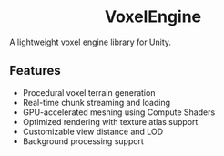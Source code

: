 <h1 align="center">VoxelEngine</h1>

A lightweight voxel engine library for Unity.

## Features

- Procedural voxel terrain generation
- Real-time chunk streaming and loading
- GPU-accelerated meshing using Compute Shaders
- Optimized rendering with texture atlas support
- Customizable view distance and LOD
- Background processing support